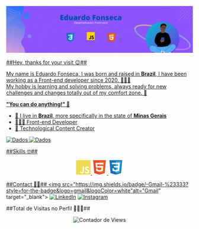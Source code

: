 <a href="https://github.com/eduardzs">
<img src="images/logo.png" alt="Meu Banner">

##Hey, thanks for your visit 😉##
<p>My name is Eduardo Fonseca, I was born and raised in <strong>Brazil</strong>, I have been working as a Front-end developer since 2020. 👨🏾‍💻<br>My hobby is learning and    solving problems, always ready for new challenges and changes totally out of my comfort zone. 🧠</p>

<p><strong>"You can do anything!" 🥇</strong></p>

<ul>
    <li>📍 I live in <strong>Brazil</strong>, more specifically in the state of <strong>Minas Gerais</strong></li>
    <li>👨🏾‍💻 Front-end Developer</li>
    <li>👾 Technological Content Creator</li>
</ul>

<img src="https://github-readme-stats.vercel.app/api?username=eduardzs&show_icons=true&theme=jolly&include_all_commits=true&count_private=true" alt="Dados">
<img src="https://github-readme-stats.vercel.app/api/top-langs/?username=eduardzs&&layout=compact&hide=shell&theme=jolly" alt="Dados">

##Skills 🤓##
<p align="center">
    <img src="https://raw.githubusercontent.com/devicons/devicon/master/icons/javascript/javascript-plain.svg" alt="EduJs" height="40 width="50">
    <img src="https://raw.githubusercontent.com/devicons/devicon/master/icons/html5/html5-original.svg" alt="EduHtml" height="40 width="50">
    <img src="https://raw.githubusercontent.com/devicons/devicon/master/icons/css3/css3-original.svg" alt="EduCss" height="40 width="50">
</p>

##Contact 🖖🏾##
<a href="mailto:contato@eduardofonseca0210" target="_blank"><img src="https://img.shields.io/badge/-Gmail-%23333?style=for-the-badge&logo=gmail&logoColor=white"alt="Gmail" target="_blank"></a>
<a href="https://www.linkedin.com/in/eduardsz/" target="_blank"><img src="https://img.shields.io/badge/-LinkedIn-%230077B5?style=for-the-badge&logo=linkedin&logoColor=white" alt="LinkedIn" target="_blank"></a>
<a href="https://www.instagram.com/eduardzs_/" target="_blank"><img src="https://img.shields.io/badge/-Instagram-%23E4405F?style=for-the-badge&logo=instagram&logoColor=white" alt="Instagram" target="_blank"></a>

##Total de Visitas no Perfil 🕵🏾‍♂️##
<p align="center">
   <img src="https://profile-counter.glitch.me/eduardzs/count.svg" alt="Contador de Views"> 
</p>
